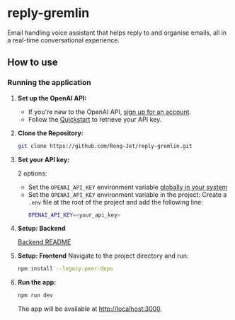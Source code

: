 # reply-gremlin
Email handling voice assistant that helps reply to and organise emails, all in a real-time conversational experience.

## How to use

### Running the application

1. **Set up the OpenAI API:**

   - If you're new to the OpenAI API, [sign up for an account](https://platform.openai.com/signup).
   - Follow the [Quickstart](https://platform.openai.com/docs/quickstart) to retrieve your API key.

2. **Clone the Repository:**

   ```bash
   git clone https://github.com/Rong-Jet/reply-gremlin.git
   ```

3. **Set your API key:**

   2 options:

   - Set the `OPENAI_API_KEY` environment variable [globally in your system](https://platform.openai.com/docs/quickstart#create-and-export-an-api-key)
   - Set the `OPENAI_API_KEY` environment variable in the project:
     Create a `.env` file at the root of the project and add the following line:
     ```bash
     OPENAI_API_KEY=<your_api_key>
     ```

4. **Setup: Backend**
   
   [Backend README](backend-python/README.md)
  
7. **Setup: Frontend**
   Navigate to the project directory and run:

   ```bash
   npm install --legacy-peer-deps
   ```

8. **Run the app:**

   ```bash
   npm run dev
   ```

   The app will be available at [http://localhost:3000](http://localhost:3000).
